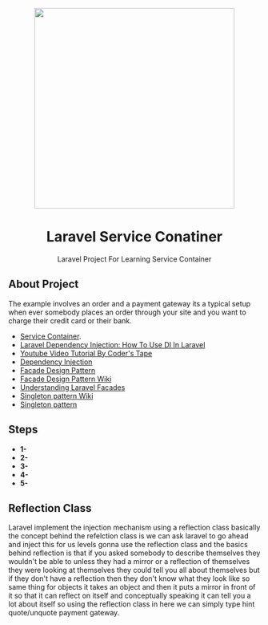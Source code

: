 <p align="center"><a href="https://laravel.com" target="_blank"><img src="https://raw.githubusercontent.com/laravel/art/master/logo-lockup/5%20SVG/2%20CMYK/1%20Full%20Color/laravel-logolockup-cmyk-red.svg" width="400"></a></p>
<p align="center">
    <h1 align="center">Laravel Service Conatiner</h1>
</p>

<p align="center">
    Laravel Project For Learning Service Container
</p>

## About Project

The example involves an order and a payment gateway its a typical setup when ever somebody places an order through your site and you want to charge their credit card or their bank.

- [Service Container](https://laravel.com/docs/8.x/container).
- [Laravel Dependency Injection: How To Use DI In Laravel](https://appdividend.com/2017/10/14/laravel-dependency-injection-tutorial-example/)
- [Youtube Video Tutorial By Coder's Tape](https://www.youtube.com/watch?v=_z9nzEUgro4)
- [Dependency Injection](https://en.wikipedia.org/wiki/Dependency_injection)
- [Facade Design Pattern](https://www.tutorialspoint.com/design_pattern/facade_pattern.htm)
- [Facade Design Pattern Wiki](https://en.wikipedia.org/wiki/Facade_pattern)
- [Understanding Laravel Facades](https://medium.com/a-young-devoloper/understanding-laravel-facades-4802025899e6)
- [Singleton pattern Wiki](https://en.wikipedia.org/wiki/Singleton_pattern)
- [Singleton pattern](https://www.tutorialspoint.com/design_pattern/singleton_pattern.htm)
## Steps

- **1-**
- **2-**
- **3-**
- **4-**
- **5-**

## Reflection Class

Laravel implement the injection mechanism using a reflection  class basically the concept behind the refelction class is we can ask laravel to go ahead and inject this for us levels gonna use the reflection class and the basics behind reflection is that if you asked somebody to describe themselves they wouldn't be able to unless they had a mirror or a reflection of themselves they were looking at themselves they could tell you all about themselves but if they don't have a reflection then they don't know what they look like 
so same thing for objects it takes an object and then it puts a mirror in front of it so that it can reflect on itself and conceptually speaking  it can tell you a lot about itself so using the reflection class in here we can simply type hint quote/unquote payment gateway.